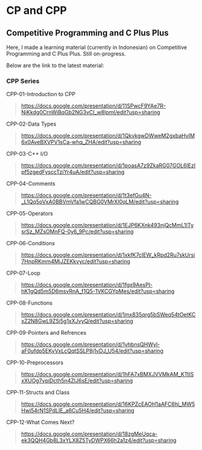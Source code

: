# CP and CPP
## Competitive Programming and C Plus Plus

Here, I made a learning material (currently in Indonesian) on Competitive Programming and C Plus Plus. Still on-progress.

Below are the link to the latest material:

### CPP Series
CPP-01-Introduction to CPP
> https://docs.google.com/presentation/d/11SPwcF9YAe7R-NiKkdg0CrnWiBqGb2NG3vCI_w8lpmI/edit?usp=sharing

CPP-02-Data Types
> https://docs.google.com/presentation/d/1QkvkgwDWweM2gxbaHvIM6x0AveBXVPV1sCa-whq_ZHA/edit?usp=sharing

CPP-03-C++ I/O
> https://docs.google.com/presentation/d/1poasA7z9ZkaRG07GOL6lEzIpf5zgedFysccTziYr4uA/edit?usp=sharing

CPP-04-Comments
> https://docs.google.com/presentation/d/1t3efGu4N-_L1Qq5oVxA0BBVmVfa1wCQBG0VMrXI0qLM/edit?usp=sharing

CPP-05-Operators
> https://docs.google.com/presentation/d/1EJP6KXnk493njQcMmL1ITysrSz_MZsOMnFQ-0y6_9Pc/edit?usp=sharing

CPP-06-Conditions
>https://docs.google.com/presentation/d/1xkfK7cIEW_kRpd2Ru7skUrsi7HnpRKmm4MiJZEKkvyc/edit?usp=sharing

CPP-07-Loop
> https://docs.google.com/presentation/d/1fgx9AesPl-hK1gQd5m5D6msvRnA_f1Q5-1VKCGYpMes/edit?usp=sharing

CPP-08-Functions
> https://docs.google.com/presentation/d/1mx835qrg5bSWeq54tOetKCxZ2N8GwL9Z5i5g1xXJvyQ/edit?usp=sharing

CPP-09-Pointers and Refrences
> https://docs.google.com/presentation/d/1yhbnsQHWyl-aF0ufdp5EKyVxLcQqtSSLP8j1vDJ_U54/edit?usp=sharing

CPP-10-Preprocessors
> https://docs.google.com/presentation/d/1hFA7xBMXJVVMkAM_KTtISxXUOg7vpiDcth5n4ZlJ6sE/edit?usp=sharing

CPP-11-Structs and Class
> https://docs.google.com/presentation/d/16KPZcEAOH1aAFC6hi_MW5Hwi54rN1SPdLIE_a6Cu5H4/edit?usp=sharing

CPP-12-What Comes Next?
> https://docs.google.com/presentation/d/18zgMeUqca-ek3QQH4Gb8L3xYLX8Z5TyDWPX66h2a1z4/edit?usp=sharing
